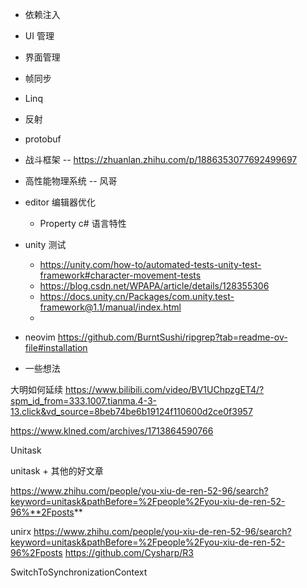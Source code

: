 
- 依赖注入
- UI 管理
- 界面管理
- 帧同步
-  Linq
- 反射
- protobuf


- 战斗框架  -- https://zhuanlan.zhihu.com/p/1886353077692499697

- 高性能物理系统 -- 风哥

- editor 编辑器优化
	- Property c# 语言特性

- unity 测试 
	- https://unity.com/how-to/automated-tests-unity-test-framework#character-movement-tests
	- https://blog.csdn.net/WPAPA/article/details/128355306
	- https://docs.unity.cn/Packages/com.unity.test-framework@1.1/manual/index.html
	- 


- neovim
https://github.com/BurntSushi/ripgrep?tab=readme-ov-file#installation



- 一些想法

大明如何延续  https://www.bilibili.com/video/BV1UChpzgET4/?spm_id_from=333.1007.tianma.4-3-13.click&vd_source=8beb74be6b19124f110600d2ce0f3957



https://www.klned.com/archives/1713864590766


Unitask



unitask +  其他的好文章

https://www.zhihu.com/people/you-xiu-de-ren-52-96/search?keyword=unitask&pathBefore=%2Fpeople%2Fyou-xiu-de-ren-52-96%**2Fposts**


unirx https://www.zhihu.com/people/you-xiu-de-ren-52-96/search?keyword=unitask&pathBefore=%2Fpeople%2Fyou-xiu-de-ren-52-96%2Fposts
https://github.com/Cysharp/R3


SwitchToSynchronizationContext